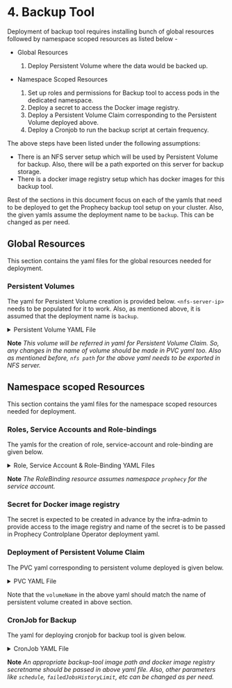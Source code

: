 # 4. Backup Tool

Deployment of backup tool requires installing bunch of global resources followed by namespace scoped resources as listed below -
* Global Resources
    1. Deploy Persistent Volume where the data would be backed up.

* Namespace Scoped Resources
    1. Set up roles and permissions for Backup tool to access pods in the dedicated namespace.
    2. Deploy a secret to access the Docker image registry.
    3. Deploy a Persistent Volume Claim corresponding to the Persistent Volume deployed above.
    4. Deploy a Cronjob to run the backup script at certain frequency.
    
The above steps have been listed under the following assumptions:
* There is an NFS server setup which will be used by Persistent Volume for backup. Also, there will be a path 
exported on this server for backup storage. 
* There is a docker image registry setup which has docker images for this backup tool.

Rest of the sections in this document focus on each of the yamls that need to be deployed to get the Prophecy backup tool
setup on your cluster. Also, the given yamls assume the deployment name to be `backup`. This can be changed as per need.


## Global Resources
This section contains the yaml files for the global resources needed for deployment.

### Persistent Volumes
The yaml for Persistent Volume creation is provided below. `<nfs-server-ip>` needs to be populated for it to work.
Also, as mentioned above, it is assumed that the deployment name is `backup`. 

<details><summary>Persistent Volume YAML File</summary>
<p>

```
apiVersion: v1
kind: PersistentVolume
metadata:
  name: backup-volume-prophecy
spec:
  accessModes:
    - ReadWriteMany
  capacity:
    storage: 10Gi
  mountOptions:
    - hard
  nfs:
    path: <exported path on nfs server>
    server: <nfs-server-ip>
  persistentVolumeReclaimPolicy: Retain
  storageClassName: nfs
  volumeMode: Filesystem

```

</p>
</details>

**Note** _This volume will be referred in yaml for Persistent Volume Claim. So, any changes in the name of volume should 
be made in PVC yaml too. Also as mentioned before, `nfs path` for the above yaml needs to be exported in NFS server._

## Namespace scoped Resources
This section contains the yaml files for the namespace scoped resources needed for deployment.

### Roles, Service Accounts and Role-bindings
The yamls for the creation of role, service-account and role-binding are given below.

<details><summary>Role, Service Account & Role-Binding YAML Files</summary>
<p>

```
kind: Role
apiVersion: rbac.authorization.k8s.io/v1beta1
metadata:
  name: backup
rules:
  - apiGroups: [""]
    resources: ["pods", "pods/log"]
    verbs: ["get", "list"]
  - apiGroups: [""]
    resources: ["pods/exec"]
    verbs: ["create"]

---

apiVersion: v1
kind: ServiceAccount
metadata:
  name: backup
  labels:
    name: backup

---

kind: RoleBinding
apiVersion: rbac.authorization.k8s.io/v1
metadata:
  name: backup
subjects:
  - kind: ServiceAccount
    name: backup
    namespace: prophecy
roleRef:
  kind: Role
  name: backup
  apiGroup: rbac.authorization.k8s.io

```
</p>
</details>

**Note** _The RoleBinding resource assumes namespace `prophecy` for the service account._

### Secret for Docker image registry

The secret is expected to be created in advance by the infra-admin to provide access to the image registry and 
name of the secret is to be passed in Prophecy Controlplane Operator deployment yaml.

### Deployment of Persistent Volume Claim
The PVC yaml corresponding to persistent volume deployed is given below.

<details><summary>PVC YAML File</summary>
<p>

```
apiVersion: v1
kind: PersistentVolumeClaim
metadata:
  labels:
    prophecy.io/component: backup
  name: backup-volume-pvc
spec:
  accessModes:
    - ReadWriteMany
  resources:
    requests:
      storage: 10Gi
  storageClassName: nfs
  volumeMode: Filesystem
  volumeName: backup-volume-prophecy
``` 
</p>
</details>

Note that the `volumeName` in the above yaml should match the name of persistent volume created in above section.

### CronJob for Backup
The yaml for deploying cronjob for backup tool is given below.

<details><summary>CronJob YAML File</summary>
<p>

```
apiVersion: batch/v1beta1
kind: CronJob
metadata:
  name: backup
  namespace: prophecy
spec:
  concurrencyPolicy: Forbid
  failedJobsHistoryLimit: 3
  jobTemplate:
    metadata:
      creationTimestamp: null
    spec:
      template:
        metadata:
          creationTimestamp: null
        spec:
          containers:
            - image: <prophecy-backup-tool-image>:latest
              imagePullPolicy: Always
              name: backup
              resources: {}
              env:
                - name: PGUSER
                  value: sdl
                - name: PGHOST
                  value: postgres
                - name: NAMESPACE
                  valueFrom:
                    fieldRef:
                      fieldPath: metadata.namespace
              volumeMounts:
                - mountPath: /backup
                  name: backup-volume
          dnsPolicy: ClusterFirst
          imagePullSecrets:
            - name: <registry-secret-name>
          serviceAccountName: backup
          restartPolicy: OnFailure
          schedulerName: default-scheduler
          securityContext: {}
          terminationGracePeriodSeconds: 30
          volumes:
            - name: backup-volume
              persistentVolumeClaim:
                claimName: backup-volume-pvc
  schedule: "0 1 * * *"
  startingDeadlineSeconds: 120
  successfulJobsHistoryLimit: 1
  suspend: false

```
</p>
</details>

**Note** _An appropriate backup-tool image path and docker image registry secretname should be passed in above yaml file. Also, 
other parameters like `schedule`, `failedJobsHistoryLimit`, etc can be changed as per need._
